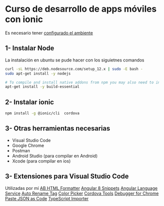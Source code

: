 # Curso de desarrollo de apps móviles con ionic

Es necesario tener [configurado el ambiente](https://ionicframework.com/docs/intro/environment)

## 1- Instalar Node

La instalación en ubuntu se pude hacer con los siguietnes comandos
```bash
curl -sL https://deb.nodesource.com/setup_12.x | sudo -E bash -
sudo apt-get install -y nodejs

# To compile and install native addons from npm you may also need to install build tools:
apt-get install -y build-essential
```


## 2- Instalar ionic
```bash
npm install -g @ionic/cli  cordova
```


## 3- Otras herramientas necesarias
- Visual Studio Code
- Google Chrome
- Postman 
- Android Studio (para compilar en Android)
- Xcode (para compilar en ios)

## 3- Extensiones para Visual Studio Code
Utilizadas por mí
[AB HTML Formatter](https://marketplace.visualstudio.com/items?itemName=zovorap.ab-html-formatter)
[Angular 8 Snippets](https://marketplace.visualstudio.com/items?itemName=Mikael.Angular-BeastCode)
[Angular Language Service](https://marketplace.visualstudio.com/items?itemName=Angular.ng-template)
[Auto Rename Tag](https://marketplace.visualstudio.com/items?itemName=formulahendry.auto-rename-tag)
[Color Picker](https://marketplace.visualstudio.com/items?itemName=anseki.vscode-color)
[Cordova Tools](https://marketplace.visualstudio.com/items?itemName=msjsdiag.cordova-tools)
[Debugger for Chrome](https://marketplace.visualstudio.com/items?itemName=msjsdiag.debugger-for-chrome)
[Paste JSON as Code](https://marketplace.visualstudio.com/items?itemName=quicktype.quicktype)
[TypeScript Importer](https://marketplace.visualstudio.com/items?itemName=pmneo.tsimporter)





